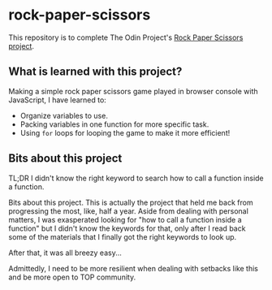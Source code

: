 # rock-paper-scissors

This repository is to complete The Odin Project's [Rock Paper Scissors project](https://www.theodinproject.com/lessons/foundations-rock-paper-scissors).

## What is learned with this project?
Making a simple rock paper scissors game played in browser console with JavaScript, I have learned to:
* Organize variables to use.
* Packing variables in one function for more specific task.
* Using `for` loops for looping the game to make it more efficient!

## Bits about this project

TL;DR I didn't know the right keyword to search how to call a function inside a function.

Bits about this project. This is actually the project that held me back from progressing the most, like, half a year. Aside from dealing with personal matters, I was exasperated looking for "how to call a function inside a function" but I didn't know the keywords for that, only after I read back some of the materials that I finally got the right keywords to look up.

After that, it was all breezy easy...

Admittedly, I need to be more resilient when dealing with setbacks like this and be more open to TOP community.